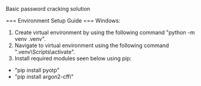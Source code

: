Basic password cracking solution

=== Environment Setup Guide ===
Windows:

1. Create virtual environment by using the following command "python -m venv .venv".
2. Navigate to virtual environment using the following command ".venv\Scripts\activate".
3. Install required modules seen below using pip:

- "pip install pyotp"
- "pip install argon2-cffi"
